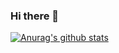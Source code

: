 ### Hi there 👋

[![Anurag's github stats](https://github-readme-stats.vercel.app/api?username=fuyuguang?count_private=true)](https://github.com/anuraghazra/github-readme-stats)


<!--
**fuyuguang/fuyuguang** is a ✨ _special_ ✨ repository because its `README.md` (this file) appears on your GitHub profile.

Here are some ideas to get you started:

- 🔭 I’m currently working on ...
- 🌱 I’m currently learning ...
- 👯 I’m looking to collaborate on ...
- 🤔 I’m looking for help with ...
- 💬 Ask me about ...
- 📫 How to reach me: ...
- 😄 Pronouns: ...
- ⚡ Fun fact: ...
-->
